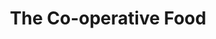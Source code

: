 ---
title: "The Co-operative Food"
url: /birmingham/the-co-operative-food-vicarage-road/
shop: supermarket
---